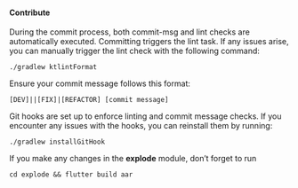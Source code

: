 #### Contribute

During the commit process, both commit-msg and lint checks are automatically executed. Committing triggers the lint task. If any issues arise, you can manually trigger the lint check with the following command:

```
./gradlew ktlintFormat
```
Ensure your commit message follows this format:
```
[DEV]||[FIX]|[REFACTOR] [commit message]
```

Git hooks are set up to enforce linting and commit message checks. If you encounter any issues with the hooks, you can reinstall them by running:

```
./gradlew installGitHook
```

If you make any changes in the <b>explode</b> module, don’t forget to run
```
cd explode && flutter build aar
```
